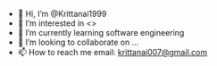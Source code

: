 - 👋 Hi, I’m @Krittanai1999
- 👀 I’m interested in <>
- 🌱 I’m currently learning software engineering
- 💞️ I’m looking to collaborate on ...
- 📫 How to reach me email: krittanai007@gmail.com

<!---
Krittanai1999/Krittanai1999 is a ✨ special ✨ repository because its `README.md` (this file) appears on your GitHub profile.
You can click the Preview link to take a look at your changes.
--->
